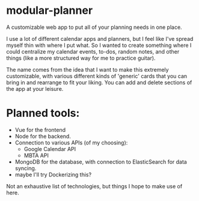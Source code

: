 # modular-planner

A customizable web app to put all of your planning needs in one place.

I use a lot of different calendar apps and planners, but I feel like I've spread myself thin with where I put what. So I wanted to create something where I could centralize my calendar events, to-dos, random notes, and other things (like a more structured way for me to practice guitar). 

The name comes from the idea that I want to make this extremely customizable, with various different kinds of 'generic' cards that you can bring in and rearrange to fit your liking. You can add and delete sections of the app at your leisure. 

# Planned tools:
- Vue for the frontend
- Node for the backend.
- Connection to various APIs (of my choosing):
    - Google Calendar API
    - MBTA API
- MongoDB for the database, with connection to ElasticSearch for data syncing.
- maybe I'll try Dockerizing this?

Not an exhaustive list of technologies, but things I hope to make use of here.